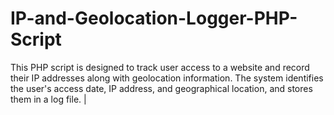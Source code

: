 # IP-and-Geolocation-Logger-PHP-Script
This PHP script is designed to track user access to a website and record their IP addresses along with geolocation information. The system identifies the user's access date, IP address, and geographical location, and stores them in a log file. |
